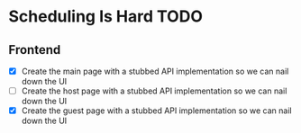 # Scheduling Is Hard TODO

## Frontend

- [x] Create the main page with a stubbed API implementation so we can nail down the UI
- [ ] Create the host page with a stubbed API implementation so we can nail down the UI
- [x] Create the guest page with a stubbed API implementation so we can nail down the UI
